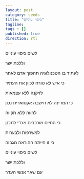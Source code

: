 ```yaml
---
layout: post
category: seeds
title: "כיסוי עיניים"
tagline:
tags : []
published: true
direction: rtl
---
```


לשים כיסוי עיניים

וללכת ישר


לעתיד בו הטכנולוגיה תהפוך אדם לאחר

כי איש לא טורח לכוון את העתיד


לזיקנה ללא עצמאות

כי המדינה לא חישבה אקטוארית נכון


להווה ללא תקווה

כי החיים מורכבים מכדי לתכנן


למשרפות ולבערות

כי זו הייתה ההוראה מגבוה


לשים כיסוי עיניים

וללכת ישר

עם שאר אנשי העדר
